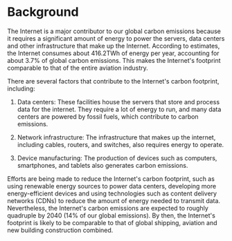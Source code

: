 # Background

The Internet is a major contributor to our global carbon emissions because it requires a significant amount of energy to power the servers, data centers and other infrastructure that make up the Internet. According to estimates, the Internet consumes about 416.2TWh of energy per year, accounting for about 3.7% of global carbon emissions. This makes the Internet's footprint comparable to that of the entire aviation industry. 

There are several factors that contribute to the Internet's carbon footprint, including:


1. Data centers: These facilities house the servers that store and process data for the internet. They require a lot of energy to run, and many data centers are powered by fossil fuels, which contribute to carbon emissions.

2. Network infrastructure: The infrastructure that makes up the internet, including cables, routers, and switches, also requires energy to operate.

3. Device manufacturing: The production of devices such as computers, smartphones, and tablets also generates carbon emissions.


Efforts are being made to reduce the Internet's carbon footprint, such as using renewable energy sources to power data centers, developing more energy-efficient devices and using technologies such as content delivery networks (CDNs) to reduce the amount of energy needed to transmit data. Nevertheless, the Internet's carbon emissions are expected to roughly quadruple by 2040 (14% of our global emissions). By then, the Internet's footprint is likely to be comparable to that of global shipping, aviation and new building construction combined.
